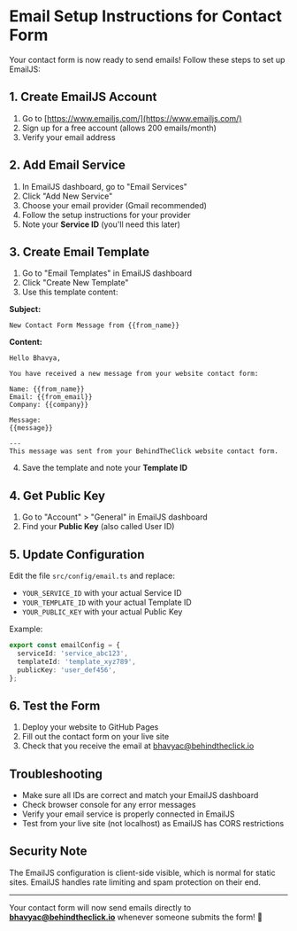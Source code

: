 # Email Setup Instructions for Contact Form

Your contact form is now ready to send emails! Follow these steps to set up EmailJS:

## 1. Create EmailJS Account
1. Go to [https://www.emailjs.com/](https://www.emailjs.com/)
2. Sign up for a free account (allows 200 emails/month)
3. Verify your email address

## 2. Add Email Service
1. In EmailJS dashboard, go to "Email Services"
2. Click "Add New Service"
3. Choose your email provider (Gmail recommended)
4. Follow the setup instructions for your provider
5. Note your **Service ID** (you'll need this later)

## 3. Create Email Template
1. Go to "Email Templates" in EmailJS dashboard
2. Click "Create New Template"
3. Use this template content:

**Subject:**
```
New Contact Form Message from {{from_name}}
```

**Content:**
```
Hello Bhavya,

You have received a new message from your website contact form:

Name: {{from_name}}
Email: {{from_email}}
Company: {{company}}

Message:
{{message}}

---
This message was sent from your BehindTheClick website contact form.
```

4. Save the template and note your **Template ID**

## 4. Get Public Key
1. Go to "Account" > "General" in EmailJS dashboard
2. Find your **Public Key** (also called User ID)

## 5. Update Configuration
Edit the file `src/config/email.ts` and replace:
- `YOUR_SERVICE_ID` with your actual Service ID
- `YOUR_TEMPLATE_ID` with your actual Template ID  
- `YOUR_PUBLIC_KEY` with your actual Public Key

Example:
```typescript
export const emailConfig = {
  serviceId: 'service_abc123',
  templateId: 'template_xyz789', 
  publicKey: 'user_def456',
};
```

## 6. Test the Form
1. Deploy your website to GitHub Pages
2. Fill out the contact form on your live site
3. Check that you receive the email at bhavyac@behindtheclick.io

## Troubleshooting
- Make sure all IDs are correct and match your EmailJS dashboard
- Check browser console for any error messages
- Verify your email service is properly connected in EmailJS
- Test from your live site (not localhost) as EmailJS has CORS restrictions

## Security Note
The EmailJS configuration is client-side visible, which is normal for static sites. EmailJS handles rate limiting and spam protection on their end.

---

Your contact form will now send emails directly to **bhavyac@behindtheclick.io** whenever someone submits the form! 📧 